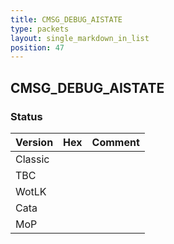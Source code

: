```yaml
---
title: CMSG_DEBUG_AISTATE
type: packets
layout: single_markdown_in_list
position: 47
---
```


## CMSG_DEBUG_AISTATE

### Status

Version    | Hex        | Comment
---------- | ---------- | ---------- 
Classic    |            |
TBC        |            |
WotLK      |            |
Cata       |            |
MoP        |            |